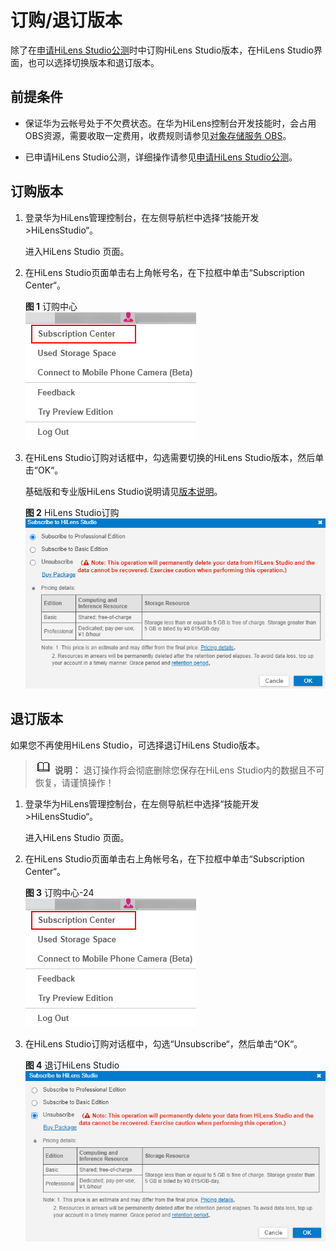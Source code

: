 # 订购/退订版本<a name="hilens_02_0115"></a>

除了在[申请HiLens Studio公测](申请HiLens-Studio公测.md)时中订购HiLens Studio版本，在HiLens Studio界面，也可以选择切换版本和退订版本。

## 前提条件<a name="section85512432264"></a>

-   保证华为云帐号处于不欠费状态。在华为HiLens控制台开发技能时，会占用OBS资源，需要收取一定费用，收费规则请参见[对象存储服务 OBS](https://www.huaweicloud.com/pricing.html?tab=detail#/obs)。

-   已申请HiLens Studio公测，详细操作请参见[申请HiLens Studio公测](申请HiLens-Studio公测.md)。

## 订购版本<a name="section853150145315"></a>

1.  登录华为HiLens管理控制台，在左侧导航栏中选择“技能开发\>HiLensStudio“。

    进入HiLens Studio 页面。

2.  在HiLens Studio页面单击右上角帐号名，在下拉框中单击“Subscription Center“。

    **图 1**  订购中心<a name="fig5972184518118"></a>  
    ![](figures/订购中心.png "订购中心")

3.  在HiLens Studio订购对话框中，勾选需要切换的HiLens Studio版本，然后单击“OK“。

    基础版和专业版HiLens Studio说明请见[版本说明](申请HiLens-Studio公测.md#section167061841347)。

    **图 2**  HiLens Studio订购<a name="fig1141762114312"></a>  
    ![](figures/HiLens-Studio订购.png "HiLens-Studio订购")


## 退订版本<a name="section1977711251246"></a>

如果您不再使用HiLens Studio，可选择退订HiLens Studio版本。

>![](public_sys-resources/icon-note.gif) **说明：** 
>退订操作将会彻底删除您保存在HiLens Studio内的数据且不可恢复，请谨慎操作！

1.  登录华为HiLens管理控制台，在左侧导航栏中选择“技能开发\>HiLensStudio“。

    进入HiLens Studio 页面。

2.  在HiLens Studio页面单击右上角帐号名，在下拉框中单击“Subscription Center“。

    **图 3**  订购中心-24<a name="fig75631625183612"></a>  
    ![](figures/订购中心-24.png "订购中心-24")

3.  在HiLens Studio订购对话框中，勾选“Unsubscribe“，然后单击“OK“。

    **图 4**  退订HiLens Studio<a name="fig162734302145"></a>  
    ![](figures/退订HiLens-Studio.png "退订HiLens-Studio")


